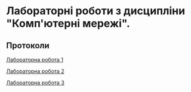 # Лабораторні роботи з дисципліни "Комп'ютерні мережі".
## Протоколи
[Лабораторна робота 1](https://docs.google.com/document/d/16lBJvcB4-VVJjwNQpbhcRmHPcMdWOR68fsOgnBGxNxg/edit?usp=sharing)

[Лабораторна робота 2](https://docs.google.com/document/d/1YmSPmHyvItXSBvrj-cScuvIfzi7KHiF4a8TfaXEbCz8/edit?usp=sharing)

[Лабораторна робота 3](https://docs.google.com/document/d/1eFzDaM2NfIyLkyvlJOfZE9tgLYyj1X9U7q4r68WJ3go/edit?usp=sharing)
